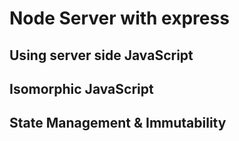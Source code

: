 # Node Server with express 
## Using server side JavaScript
## Isomorphic JavaScript
## State Management & Immutability
